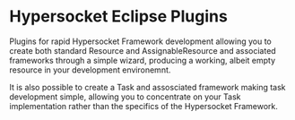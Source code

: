 # Hypersocket Eclipse Plugins
Plugins for rapid Hypersocket Framework development allowing you to create both standard Resource and AssignableResource and associated frameworks through a simple wizard, producing a working, albeit empty resource in your development environemnt.

It is also possible to create a Task and assosciated framework making task development simple, allowing you to concentrate on your Task implementation rather than the specifics of the Hypersocket Framework.
